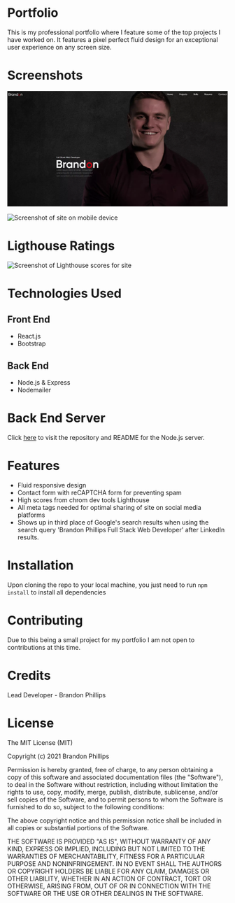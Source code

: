 # Portfolio
This is my professional portfolio where I feature some of the top projects I have worked on.  It features a pixel perfect fluid design for an exceptional user experience on any screen size.

# Screenshots
![Screenshot of portfolio site](./public/assets/images/social.webp)

![Screenshot of site on mobile device](https://i.imgur.com/q6kVSg5.jpg)

# Ligthouse Ratings
![Screenshot of Lighthouse scores for site](https://i.imgur.com/N8CNMl4.jpg)

# Technologies Used
## Front End
- React.js
- Bootstrap

## Back End
- Node.js & Express
- Nodemailer

# Back End Server
Click [here](https://github.com/BrandonP321/portfolio-server) to visit the repository and README for the Node.js server.

# Features
- Fluid responsive design
- Contact form with reCAPTCHA form for preventing spam
- High scores from chrom dev tools Lighthouse
- All meta tags needed for optimal sharing of site on social media platforms
- Shows up in third place of Google's search results when using the search query 'Brandon Phillips Full Stack Web Developer' after LinkedIn results.

# Installation
Upon cloning the repo to your local machine, you just need to run `npm install` to install all dependencies 

# Contributing
Due to this being a small project for my portfolio I am not open to contributions at this time.

# Credits
Lead Developer - Brandon Phillips

# License
The MIT License (MIT)

Copyright (c) 2021 Brandon Phillips

Permission is hereby granted, free of charge, to any person obtaining a copy of this software and associated documentation files (the "Software"), to deal in the Software without restriction, including without limitation the rights to use, copy, modify, merge, publish, distribute, sublicense, and/or sell copies of the Software, and to permit persons to whom the Software is furnished to do so, subject to the following conditions:

The above copyright notice and this permission notice shall be included in all copies or substantial portions of the Software.

THE SOFTWARE IS PROVIDED "AS IS", WITHOUT WARRANTY OF ANY KIND, EXPRESS OR IMPLIED, INCLUDING BUT NOT LIMITED TO THE WARRANTIES OF MERCHANTABILITY, FITNESS FOR A PARTICULAR PURPOSE AND NONINFRINGEMENT. IN NO EVENT SHALL THE AUTHORS OR COPYRIGHT HOLDERS BE LIABLE FOR ANY CLAIM, DAMAGES OR OTHER LIABILITY, WHETHER IN AN ACTION OF CONTRACT, TORT OR OTHERWISE, ARISING FROM, OUT OF OR IN CONNECTION WITH THE SOFTWARE OR THE USE OR OTHER DEALINGS IN THE SOFTWARE.